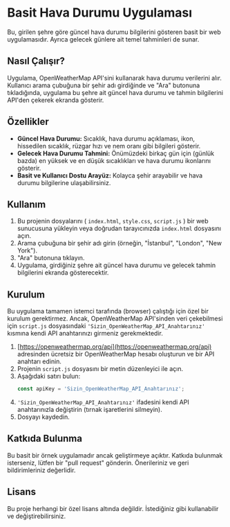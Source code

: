# Basit Hava Durumu Uygulaması

Bu, girilen şehre göre güncel hava durumu bilgilerini gösteren basit bir web uygulamasıdır. Ayrıca gelecek günlere ait temel tahminleri de sunar.

## Nasıl Çalışır?

Uygulama, OpenWeatherMap API'sini kullanarak hava durumu verilerini alır. Kullanıcı arama çubuğuna bir şehir adı girdiğinde ve "Ara" butonuna tıkladığında, uygulama bu şehre ait güncel hava durumu ve tahmin bilgilerini API'den çekerek ekranda gösterir.

## Özellikler

* **Güncel Hava Durumu:** Sıcaklık, hava durumu açıklaması, ikon, hissedilen sıcaklık, rüzgar hızı ve nem oranı gibi bilgileri gösterir.
* **Gelecek Hava Durumu Tahmini:** Önümüzdeki birkaç gün için (günlük bazda) en yüksek ve en düşük sıcaklıkları ve hava durumu ikonlarını gösterir.
* **Basit ve Kullanıcı Dostu Arayüz:** Kolayca şehir arayabilir ve hava durumu bilgilerine ulaşabilirsiniz.

## Kullanım

1.  Bu projenin dosyalarını ( `index.html`, `style.css`, `script.js` ) bir web sunucusuna yükleyin veya doğrudan tarayıcınızda `index.html` dosyasını açın.
2.  Arama çubuğuna bir şehir adı girin (örneğin, "İstanbul", "London", "New York").
3.  "Ara" butonuna tıklayın.
4.  Uygulama, girdiğiniz şehre ait güncel hava durumu ve gelecek tahmin bilgilerini ekranda gösterecektir.

## Kurulum

Bu uygulama tamamen istemci tarafında (browser) çalıştığı için özel bir kurulum gerektirmez. Ancak, OpenWeatherMap API'sinden veri çekebilmesi için `script.js` dosyasındaki `'Sizin_OpenWeatherMap_API_Anahtarınız'` kısmına kendi API anahtarınızı girmeniz gerekmektedir.

1.  [https://openweathermap.org/api](https://openweathermap.org/api) adresinden ücretsiz bir OpenWeatherMap hesabı oluşturun ve bir API anahtarı edinin.
2.  Projenin `script.js` dosyasını bir metin düzenleyici ile açın.
3.  Aşağıdaki satırı bulun:
    ```javascript
    const apiKey = 'Sizin_OpenWeatherMap_API_Anahtarınız';
    ```
4.  `'Sizin_OpenWeatherMap_API_Anahtarınız'` ifadesini kendi API anahtarınızla değiştirin (tırnak işaretlerini silmeyin).
5.  Dosyayı kaydedin.

## Katkıda Bulunma

Bu basit bir örnek uygulamadır ancak geliştirmeye açıktır. Katkıda bulunmak isterseniz, lütfen bir "pull request" gönderin. Önerileriniz ve geri bildirimleriniz değerlidir.

## Lisans

Bu proje herhangi bir özel lisans altında değildir. İstediğiniz gibi kullanabilir ve değiştirebilirsiniz.

